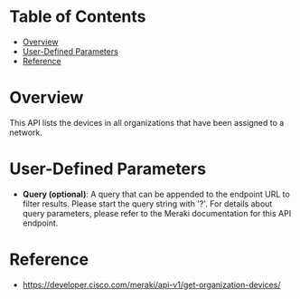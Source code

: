 # Table of Contents
- [Overview](#overview)
- [User-Defined Parameters](#user-defined-parameters)
- [Reference](#reference)

# Overview <a name="overview"></a>
This API lists the devices in all organizations that have been assigned to a network.



# User-Defined Parameters <a name="user-defined-parameters"></a>
* <b>Query (optional)</b>: A query that can be appended to the endpoint URL to filter results. Please start the query string with '?'. For details about query parameters, please refer to the Meraki documentation for this API endpoint.



# Reference <a name="reference"></a>
* https://developer.cisco.com/meraki/api-v1/get-organization-devices/